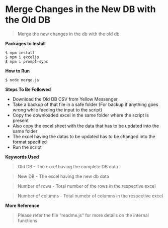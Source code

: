 # Merge Changes in the New DB with the Old DB

> Merge the new changes in the db with the old db

**Packages to Install**

```shell
$ npm install
$ npm i exceljs
$ npm i prompt-sync
```

**How to Run**

```shell
$ node merge.js
```

**Steps To Be Followed**

- Download the Old DB CSV from Yellow Messenger
- Take a backup of that file in a safe folder (For backup if anything goes wrong while feeding the input to the script)
- Copy the downloaded excel in the same folder where the script is present
- Also copy the excel sheet with the data that has to be updated into the same folder
- The excel having the datas to be updated has to be changed into the format specified
- Run the script

**Keywords Used**

> Old DB - The excel having the complete DB data

> New DB - The excel having the new db data

> Number of rows - Total number of the rows in the respective excel

> Number of columns - Total numebr of columns in the respective excel

**More Reference**

> Please refer the file "readme.js" for more details on the internal functions